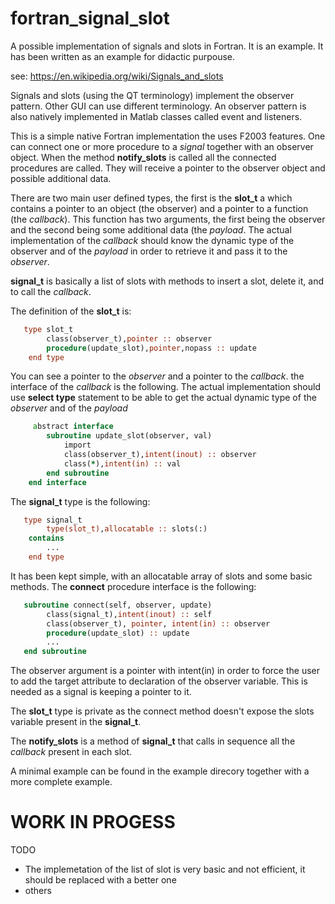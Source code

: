 # fortran_signal_slot
A possible implementation of signals and slots in Fortran. It is an example.
It has been written as an example for didactic purpouse.

see: https://en.wikipedia.org/wiki/Signals_and_slots

Signals and slots (using the QT terminology) implement the observer pattern.
Other GUI can use different terminology. An observer pattern is also natively implemented in Matlab classes called event and listeners.

This is a simple native Fortran implementation the uses F2003 features. 
One can connect one or more procedure to a *signal* together with an observer object. When the method **notify_slots** is called all the connected procedures are called. They will receive a pointer to the observer object and possible additional data.

There are two main user defined types, the first is the **slot_t** a which contains a pointer to an object (the observer) and a pointer to a function (the *callback*). This function has two arguments, the first being the observer and the second being some additional data (the *payload*.
The actual implementation of the *callback* should know the dynamic type of the observer and of the *payload* in order to retrieve it and pass it to the *observer*.

**signal_t** is basically a list of slots with methods to insert a slot, delete it, and to call the *callback*.

The definition of the **slot_t** is:
```fortran
   type slot_t
        class(observer_t),pointer :: observer
        procedure(update_slot),pointer,nopass :: update
    end type
```
 You can see a pointer to the *observer* and a pointer to the *callback*. the interface of the *callback* is the following. The actual implementation should use  **select type** statement to be able to get the actual dynamic type of the *observer* and of the *payload*

```fortran
     abstract interface
        subroutine update_slot(observer, val)
            import
            class(observer_t),intent(inout) :: observer
            class(*),intent(in) :: val
        end subroutine
    end interface
```

The **signal_t** type is the following:

```fortran
   type signal_t
        type(slot_t),allocatable :: slots(:)
    contains
        ...
    end type
```
It has been kept simple, with an allocatable array of slots and some basic methods.
The **connect** procedure interface is the following:

```fortran
   subroutine connect(self, observer, update)
        class(signal_t),intent(inout) :: self
        class(observer_t), pointer, intent(in) :: observer
        procedure(update_slot) :: update
        ...
   end subroutine
```
The observer argument is a pointer with intent(in) in order to force the user to add the target attribute to declaration of the observer variable. This is needed as a signal is keeping a pointer to it.

The **slot_t** type is private as the connect method doesn't expose the slots variable present in the **signal_t**. 

The **notify_slots** is a method of **signal_t** that calls in sequence all the *callback* present in each slot. 

A minimal example can be found in the example direcory together with a more complete example.

# WORK IN PROGESS

TODO
   * The implemetation of the list of slot is very basic and not efficient, it should be replaced with a better one
   * others 



